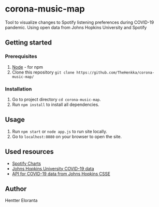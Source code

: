 # corona-music-map

Tool to visualize changes to Spotify listening preferences during COVID-19 pandemic. Using open data from Johns Hopkins University and Spotify

## Getting started

### Prerequisites
  
  1. [Node](https://nodejs.org/) - for npm
  2. Clone this repository `git clone https://github.com/TheHenkka/corona-music-map/`

  ### Installation

  1. Go to project directory `cd corona-music-map`.
  2. Run `npm install` to install all dependencies.

  ## Usage

  1. Run `npm start` or `node app.js` to run site locally.
  2. Go to `localhost:8080` on your browser to open the site.
  

  ## Used resources

- [Spotify Charts](https://spotifycharts.com/regional)
- [Johns Hopkins University COVID-19 data](https://github.com/CSSEGISandData/COVID-19)
- [API for COVID-19 data from Johns Hopkins CSSE](https://covid19api.com/)

## Author
Hentter Eloranta
